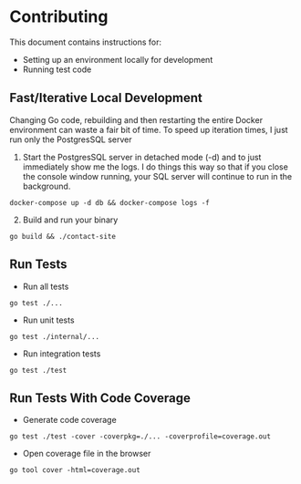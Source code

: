 # Contributing

This document contains instructions for:
- Setting up an environment locally for development
- Running test code


## Fast/Iterative Local Development

Changing Go code, rebuilding and then restarting the entire Docker environment can waste a fair bit of time. To speed up iteration times, I just run only the PostgresSQL server 

1) Start the PostgresSQL server in detached mode (-d) and to just immediately show me the logs. I do things this way so that if you close the console window running, your SQL server will continue to run in the background.
```
docker-compose up -d db && docker-compose logs -f
```

2) Build and run your binary
```
go build && ./contact-site
```

## Run Tests

* Run all tests
```
go test ./...
```

* Run unit tests
```
go test ./internal/...
```

* Run integration tests
```
go test ./test
```

## Run Tests With Code Coverage

* Generate code coverage
```
go test ./test -cover -coverpkg=./... -coverprofile=coverage.out
```

* Open coverage file in the browser
```
go tool cover -html=coverage.out
```
